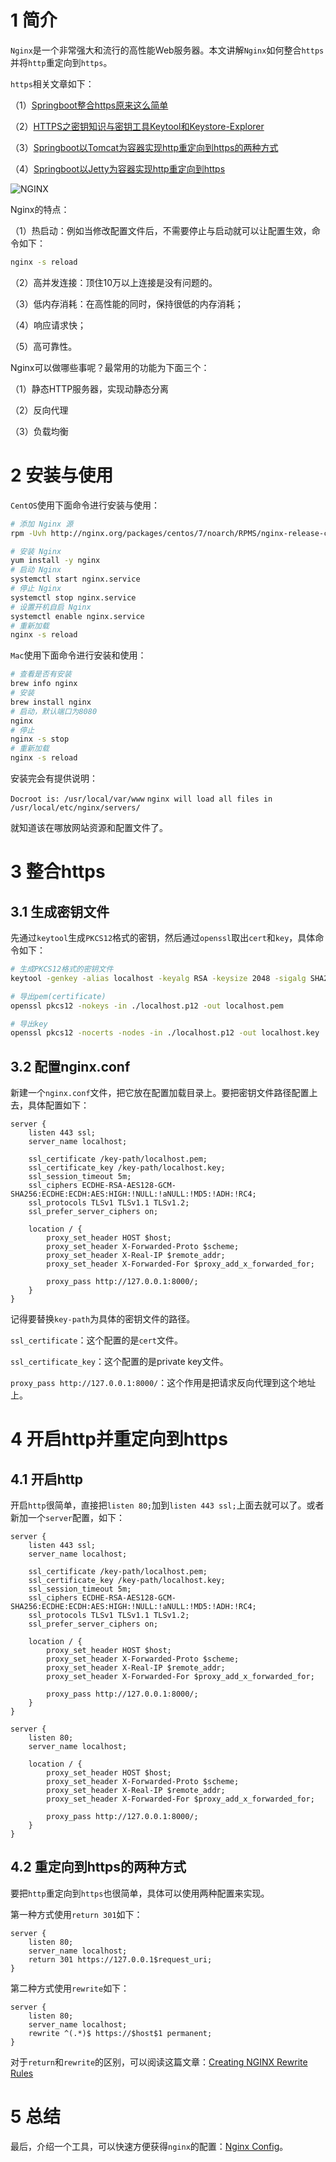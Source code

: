 # 1 简介

`Nginx`是一个非常强大和流行的高性能Web服务器。本文讲解`Nginx`如何整合`https`并将`http`重定向到`https`。

`https`相关文章如下：

（1）[Springboot整合https原来这么简单](https://www.pkslow.com/archives/springboot-ssl-basic)

（2）[HTTPS之密钥知识与密钥工具Keytool和Keystore-Explorer](https://www.pkslow.com/archives/sslkey-knowledge-keytools)

（3）[Springboot以Tomcat为容器实现http重定向到https的两种方式](https://www.pkslow.com/archives/springboot-ssl-redirect-tomcat)

（4）[Springboot以Jetty为容器实现http重定向到https](https://www.pkslow.com/archives/springboot-ssl-redirect-jetty)



![NGINX](https://pkslow.oss-cn-shenzhen.aliyuncs.com/images/202005/nginx.png)

Nginx的特点：

（1）热启动：例如当修改配置文件后，不需要停止与启动就可以让配置生效，命令如下：

```bash
nginx -s reload
```

（2）高并发连接：顶住10万以上连接是没有问题的。

（3）低内存消耗：在高性能的同时，保持很低的内存消耗；

（4）响应请求快；

（5）高可靠性。



Nginx可以做哪些事呢？最常用的功能为下面三个：

（1）静态HTTP服务器，实现动静态分离

（2）反向代理

（3）负载均衡



# 2 安装与使用

`CentOS`使用下面命令进行安装与使用：

```bash
# 添加 Nginx 源
rpm -Uvh http://nginx.org/packages/centos/7/noarch/RPMS/nginx-release-centos-7-0.el7.ngx.noarch.rpm

# 安装 Nginx
yum install -y nginx
# 启动 Nginx
systemctl start nginx.service
# 停止 Nginx
systemctl stop nginx.service
# 设置开机自启 Nginx
systemctl enable nginx.service
# 重新加载
nginx -s reload
```



`Mac`使用下面命令进行安装和使用：

```bash
# 查看是否有安装
brew info nginx
# 安装
brew install nginx
# 启动，默认端口为8080
nginx
# 停止
nginx -s stop
# 重新加载
nginx -s reload
```

安装完会有提供说明：

`Docroot is: /usr/local/var/www` 
`nginx will load all files in /usr/local/etc/nginx/servers/`

就知道该在哪放网站资源和配置文件了。



# 3 整合https

## 3.1 生成密钥文件

先通过`keytool`生成`PKCS12`格式的密钥，然后通过`openssl`取出`cert`和`key`，具体命令如下：

```bash
# 生成PKCS12格式的密钥文件
keytool -genkey -alias localhost -keyalg RSA -keysize 2048 -sigalg SHA256withRSA -storetype PKCS12 -keystore localhost.p12 -dname CN=localhost,OU=Test,O=pkslow,L=Guangzhou,C=CN -validity 731 -storepass changeit -keypass changeit

# 导出pem(certificate)
openssl pkcs12 -nokeys -in ./localhost.p12 -out localhost.pem

# 导出key
openssl pkcs12 -nocerts -nodes -in ./localhost.p12 -out localhost.key
```



## 3.2 配置nginx.conf

新建一个`nginx.conf`文件，把它放在配置加载目录上。要把密钥文件路径配置上去，具体配置如下：

```nginx
server {
    listen 443 ssl;
    server_name localhost;
    
    ssl_certificate /key-path/localhost.pem;
    ssl_certificate_key /key-path/localhost.key;
    ssl_session_timeout 5m;
    ssl_ciphers ECDHE-RSA-AES128-GCM-SHA256:ECDHE:ECDH:AES:HIGH:!NULL:!aNULL:!MD5:!ADH:!RC4;  
    ssl_protocols TLSv1 TLSv1.1 TLSv1.2;
    ssl_prefer_server_ciphers on; 

    location / {
        proxy_set_header HOST $host;
        proxy_set_header X-Forwarded-Proto $scheme;
        proxy_set_header X-Real-IP $remote_addr;
        proxy_set_header X-Forwarded-For $proxy_add_x_forwarded_for;

        proxy_pass http://127.0.0.1:8000/;
    }
}
```

记得要替换`key-path`为具体的密钥文件的路径。

`ssl_certificate`：这个配置的是`cert`文件。

`ssl_certificate_key`：这个配置的是private key文件。

`proxy_pass http://127.0.0.1:8000/`：这个作用是把请求反向代理到这个地址上。



# 4 开启http并重定向到https

## 4.1 开启http

开启`http`很简单，直接把`listen 80;`加到`listen 443 ssl;`上面去就可以了。或者新加一个`server`配置，如下：

```nginx
server {
    listen 443 ssl;
    server_name localhost;
    
    ssl_certificate /key-path/localhost.pem;
    ssl_certificate_key /key-path/localhost.key;
    ssl_session_timeout 5m;
    ssl_ciphers ECDHE-RSA-AES128-GCM-SHA256:ECDHE:ECDH:AES:HIGH:!NULL:!aNULL:!MD5:!ADH:!RC4;  
    ssl_protocols TLSv1 TLSv1.1 TLSv1.2;
    ssl_prefer_server_ciphers on; 

    location / {
        proxy_set_header HOST $host;
        proxy_set_header X-Forwarded-Proto $scheme;
        proxy_set_header X-Real-IP $remote_addr;
        proxy_set_header X-Forwarded-For $proxy_add_x_forwarded_for;

        proxy_pass http://127.0.0.1:8000/;
    }
}

server {
    listen 80;
    server_name localhost;

    location / {
        proxy_set_header HOST $host;
        proxy_set_header X-Forwarded-Proto $scheme;
        proxy_set_header X-Real-IP $remote_addr;
        proxy_set_header X-Forwarded-For $proxy_add_x_forwarded_for;

        proxy_pass http://127.0.0.1:8000/;
    }
}
```



## 4.2 重定向到https的两种方式

要把`http`重定向到`https`也很简单，具体可以使用两种配置来实现。

第一种方式使用`return 301`如下：

```nginx
server {
    listen 80;
    server_name localhost;
    return 301 https://127.0.0.1$request_uri;
}
```



第二种方式使用`rewrite`如下：

```nginx
server {
    listen 80;
    server_name localhost;
    rewrite ^(.*)$ https://$host$1 permanent;
}
```



对于`return`和`rewrite`的区别，可以阅读这篇文章：[Creating NGINX Rewrite Rules](https://www.nginx.com/blog/creating-nginx-rewrite-rules/)



# 5 总结

最后，介绍一个工具，可以快速方便获得`nginx`的配置：[Nginx Config](https://www.digitalocean.com/community/tools/nginx)。

